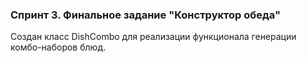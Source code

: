 ### Спринт 3. Финальное задание "Конструктор обеда"

Создан класс DishCombo для реализации функционала генерации комбо-наборов блюд.
